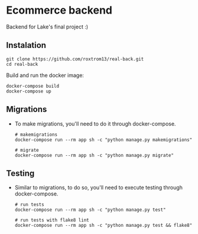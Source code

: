 # Ecommerce backend

Backend for Lake's final project :)

## Instalation

```
git clone https://github.com/roxtrom13/real-back.git
cd real-back
```

Build and run the docker image:

```
docker-compose build
docker-compose up
```

## Migrations

- To make migrations, you'll need to do it through docker-compose.

  ```
  # makemigrations
  docker-compose run --rm app sh -c "python manage.py makemigrations"

  # migrate
  docker-compose run --rm app sh -c "python manage.py migrate"

  ```

## Testing

- Similar to migrations, to do so, you'll need to execute testing through docker-compose.

  ```
  # run tests
  docker-compose run --rm app sh -c "python manage.py test"

  # run tests with flake8 lint
  docker-compose run --rm app sh -c "python manage.py test && flake8"
  ```
